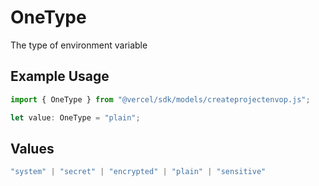 # OneType

The type of environment variable

## Example Usage

```typescript
import { OneType } from "@vercel/sdk/models/createprojectenvop.js";

let value: OneType = "plain";
```

## Values

```typescript
"system" | "secret" | "encrypted" | "plain" | "sensitive"
```